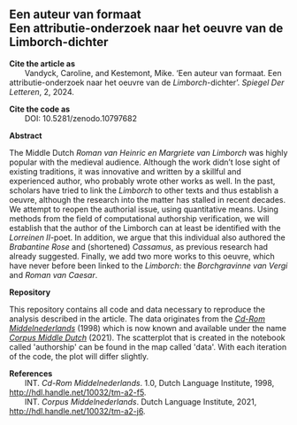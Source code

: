 ## Een auteur van formaat <br> Een attributie-onderzoek naar het oeuvre van de Limborch-dichter

**Cite the article as**
<br>&emsp;&emsp;Vandyck, Caroline, and Kestemont, Mike. ‘Een auteur van formaat. Een attributie-onderzoek naar het oeuvre van de <i>Limborch</i>-dichter’. <i>Spiegel Der Letteren</i>, 2, 2024.

**Cite the code as**
<br>&emsp;&emsp;DOI: 10.5281/zenodo.10797682

**Abstract**

The Middle Dutch *Roman van Heinric en Margriete van Limborch* was highly popular with the medieval audience. Although the work didn’t lose sight of existing traditions, it was innovative and written by a skillful and experienced author, who probably wrote other works as well. In the past, scholars have tried to link the *Limborch* to other texts and thus establish a oeuvre, although the research into the matter has stalled in recent decades. We attempt to reopen the authorial issue, using quantitative means. Using methods from the field of computational authorship verification, we will establish that the author of the Limborch can at least be identified with the *Lorreinen II*-poet. In addition, we argue that this individual also authored the *Brabantine Rose* and (shortened) *Cassamus*, as previous research had already suggested. Finally, we add two more works to this oeuvre, which have never before been linked to the *Limborch*: the *Borchgravinne van Vergi* and *Roman van Caesar*.

**Repository**

This repository contains all code and data necessary to reproduce the analysis described in the article. The data originates from the [*Cd-Rom Middelnederlands*](http://hdl.handle.net/10032/tm-a2-f5) (1998) which is now known and available under the name [*Corpus Middle Dutch*](http://hdl.handle.net/10032/tm-a2-j6) (2021). The scatterplot that is created in the notebook called 'authorship' can be found in the map called 'data'. With each iteration of the code, the plot will differ slightly.

**References**
<br>&emsp;&emsp;INT. *Cd-Rom Middelnederlands*. 1.0, Dutch Language Institute, 1998, http://hdl.handle.net/10032/tm-a2-f5.
<br>&emsp;&emsp;INT. *Corpus Middelnederlands*. Dutch Language Institute, 2021, http://hdl.handle.net/10032/tm-a2-j6.
